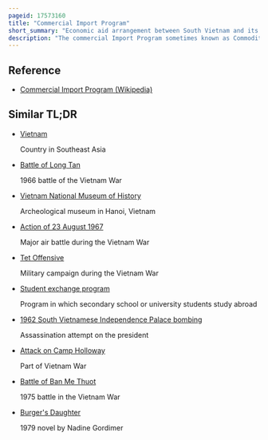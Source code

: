 ```yaml
---
pageid: 17573160
title: "Commercial Import Program"
short_summary: "Economic aid arrangement between South Vietnam and its main supporter, the United States"
description: "The commercial Import Program sometimes known as Commodity Import Program was an economic Aid Arrangement between south Vietnam and its main Supporter united States. It lasted from january 1955 until the Fall of Saigon in 1975 and the Dissolution of south Vietnam after the Invasion by north Vietnam after us Forces withdrawn from the Country due to the 1973 Ceasefire Agreement."
---
```


## Reference

- [Commercial Import Program (Wikipedia)](https://en.wikipedia.org/?curid=17573160)

## Similar TL;DR

- [Vietnam](/tldr/en/vietnam)

  Country in Southeast Asia

- [Battle of Long Tan](/tldr/en/battle-of-long-tan)

  1966 battle of the Vietnam War

- [Vietnam National Museum of History](/tldr/en/vietnam-national-museum-of-history)

  Archeological museum in Hanoi, Vietnam

- [Action of 23 August 1967](/tldr/en/action-of-23-august-1967)

  Major air battle during the Vietnam War

- [Tet Offensive](/tldr/en/tet-offensive)

  Military campaign during the Vietnam War

- [Student exchange program](/tldr/en/student-exchange-program)

  Program in which secondary school or university students study abroad

- [1962 South Vietnamese Independence Palace bombing](/tldr/en/1962-south-vietnamese-independence-palace-bombing)

  Assassination attempt on the president

- [Attack on Camp Holloway](/tldr/en/attack-on-camp-holloway)

  Part of Vietnam War

- [Battle of Ban Me Thuot](/tldr/en/battle-of-ban-me-thuot)

  1975 battle in the Vietnam War

- [Burger's Daughter](/tldr/en/burgers-daughter)

  1979 novel by Nadine Gordimer
